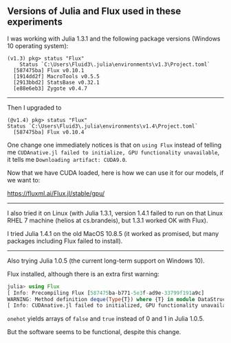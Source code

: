 ## Versions of Julia and Flux used in these experiments

I was working with Julia 1.3.1 and the following package versions (Windows 10 operating system):

```
(v1.3) pkg> status "Flux"
    Status `C:\Users\Fluid3\.julia\environments\v1.3\Project.toml`
  [587475ba] Flux v0.10.1
  [1914dd2f] MacroTools v0.5.5
  [2913bbd2] StatsBase v0.32.1
  [e88e6eb3] Zygote v0.4.7
```

---

Then I upgraded to 

```
(@v1.4) pkg> status "Flux"
Status `C:\Users\Fluid3\.julia\environments\v1.4\Project.toml`
  [587475ba] Flux v0.10.4
```

One change one immediately notices is that on `using Flux` instead of telling me 
`CUDAnative.jl failed to initialize, GPU functionality unavailable`, it tells me `Downloading artifact: CUDA9.0`.

Now that we have CUDA loaded, here is how we can use it for our models, if we want to:

https://fluxml.ai/Flux.jl/stable/gpu/

---

I also tried it on Linux (with Julia 1.3.1, version 1.4.1 failed to run on that Linux RHEL 7 machine (helios at cs.brandeis), 
but 1.3.1 worked OK with Flux).

I tried Julia 1.4.1 on the old MacOS 10.8.5 (it worked as promised, but many packages including Flux failed to install).

---

Also trying Julia 1.0.5 (the current long-term support on Windows 10).

Flux installed, although there is an extra first warning:

```julia
julia> using Flux
[ Info: Precompiling Flux [587475ba-b771-5e3f-ad9e-33799f191a9c]
WARNING: Method definition deque(Type{T}) where {T} in module DataStructures at C:\Users\Fluid3\.julia\packages\DataStructures\w35Mo\src\deque.jl:89 overwritten at deprecated.jl:53.
[ Info: CUDAnative.jl failed to initialized, GPU functionality unavailable (set JULIA_CUDA_SILENT or JULIA_CUDA_VERBOSE to silence or expand this message)
```

`onehot` yields arrays of `false` and `true` instead of 0 and 1 in Julia 1.0.5.

But the software seems to be functional, despite this change.
